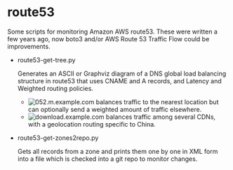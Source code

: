 # route53
Some scripts for monitoring Amazon AWS route53. These were written a few years ago, now boto3 and/or AWS Route 53 Traffic Flow could be improvements.

* route53-get-tree.py

  Generates an ASCII or Graphviz diagram of a DNS global load balancing structure in route53 that uses CNAME and A records, and Latency and Weighted routing policies.
  * ![052.m.example.com](https://github.com/nschmalenberger/route53/blob/master/052.m.example.com.svg) balances traffic to the nearest location but can optionally send a weighted amount of traffic elsewhere.
  * ![download.example.com](https://github.com/nschmalenberger/route53/blob/master/download.example.com.svg) balances traffic among several CDNs, with a geolocation routing specific to China.

* route53-get-zones2repo.py

  Gets all records from a zone and prints them one by one in XML form into a file which is checked into a git repo to monitor changes.
